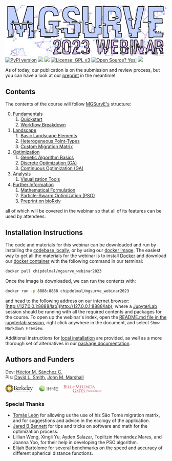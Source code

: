 ![](./media/banner.png)
[![PyPI version](https://badge.fury.io/py/MGSurvE.svg)](https://badge.fury.io/py/MGSurvE)
[<img src="https://img.shields.io/badge/dockerhub-img-blue.svg?logo=docker">](https://hub.docker.com/r/chipdelmal/mgsurve_webinar2023)
[<img src="https://img.shields.io/badge/jupyter-lab-F37626.svg?logo=jupyter">](https://jupyterlab.readthedocs.io/en/latest/#)
[![License: GPL v3](https://img.shields.io/badge/License-GPLv3-blue.svg)](https://www.gnu.org/licenses/gpl-3.0)
[![Open Source? Yes!](https://badgen.net/badge/Open%20Source%20%3F/Yes%21/blue?icon=github)](https://github.com/Chipdelmal/MGSurvE)
[<img src="https://img.shields.io/badge/ReadThe-docs-E40046.svg?logo=readthedocs">](https://chipdelmal.github.io/MGSurvE/)

As of today, our publication is on the submission and review process, but you can have a look at our [preprint](https://www.biorxiv.org/content/10.1101/2023.06.26.546301v1) in the meantime!

## Contents

The contents of the course will follow [MGSurvE's](https://github.com/Chipdelmal/MGSurvE) structure:

0. [Fundamentals](./demos/fundamentals)
   1. [Quickstart](./demos/fundamentals/quickstart.ipynb)
   2. [Workflow Breakdown](./demos/fundamentals/breakdown.ipynb)
1. [Landscape](./demos/landscape/)
   1. [Basic Landscape Elements](./demos/landscape/simpleLandscape.ipynb)
   2. [Heterogeneous Point-Types](./demos/landscape/complexLandscape.ipynb)
   3. [Custom Migration Matrix](./demos/landscape/customLandscape.ipynb)
2. [Optimization](./demos/optimization/)
   1. [Genetic Algorithm Basics](./demos/optimization/ga.ipynb)
   2. [Discrete Optimization (GA)](./demos/optimization/discrete.ipynb)
   3. [Continuous Optimization (GA)](./demos/optimization/continuous.ipynb)
3. [Analysis](./demos/analysis/)
   1. [Visualization Tools](./demos/analysis/visualization.ipynb)
4. [Further Information](./demos/more/)
   1. [Mathematical Formulation](./demos/more/math.ipynb)
   2. [Particle-Swarm Optimization (PSO)](./demos/more/pso.ipynb)
   3. [Preprint on bioRxiv](https://www.biorxiv.org/content/10.1101/2023.06.26.546301v1)

all of which will be covered in the webinar so that all of its features can be used by attendees.
## Installation Instructions

The code and materials for this webinar can be downloaded and run by installing the [codebase locally](./InstallationLocal.md), or by using our [docker image](./Installation_Docker.md). The easiest way to get all the materials for the webinar is to install [Docker](https://docs.docker.com/engine/install/) and download our [docker container](https://hub.docker.com/r/chipdelmal/mgsurve_webinar2023) with the following command in our terminal:

```bash
docker pull chipdelmal/mgsurve_webinar2023
```

Once the image is downloaded, we can run the contents with:

```bash
docker run -p 8888:8888 chipdelmal/mgsurve_webinar2023
```

and head to the following address on our internet browser: [http://127.0.0.1:8888/lab](http://127.0.0.1:8888/lab); where a [JupyterLab](https://jupyterlab.readthedocs.io/en/latest/) session should be running with all the required contents and packages for the course. To open up the webinar's index, open the [README.md file in the jupyterlab session](http://127.0.0.1:8888/lab/tree/README.md), right click anywhere in the document, and select `Show Markdown Preview`.

Additional instructions for [local installation](./InstallationLocal.md) are provided, as well as a more thorough set of alternatives in our [package documentation](https://chipdelmal.github.io/MGSurvE/build/html/installation.html).

## Authors and Funders

Dev: [Héctor M. Sánchez C.](https://chipdelmal.github.io/blog/)<br>
PIs: [David L. Smith](http://www.healthdata.org/about/david-smith), [John M. Marshall](https://publichealth.berkeley.edu/people/john-marshall/)

<img src="https://github.com/Chipdelmal/MGSurvE/raw/main/img/berkeley.jpg" height="25px"> &nbsp; <img src="https://github.com/Chipdelmal/MGSurvE/raw/main/img/IHME.jpg" height="25px"> &nbsp; <img src="https://github.com/Chipdelmal/MGSurvE/raw/main/img/gates.jpg" height="25px">

### Special Thanks

* [Tomás León](https://tomasleon.com/) for allowing us the use of his São Tomé migration matrix, and for suggestions and advice in the ecology of the application.
* [Jared B Bennett](https://www.linkedin.com/in/jared-bennett-21a7a9a0) for tips and tricks on software and math for the optimization process.
* Lillian Weng, Xingli Yu, Ayden Salazar, Topiltzin Hernández Mares, and Joanna Yoo, for their help in developing the PSO algorithm.
* Elijah Bartolome for several benchmarks on the speed and accuracy of different spherical distance functions.